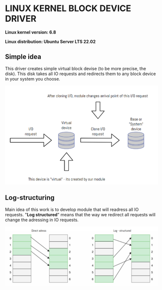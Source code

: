 # LINUX KERNEL BLOCK DEVICE DRIVER

**Linux kernel version: 6.8**

**Linux distribution: Ubuntu Server LTS 22.02**

## Simple idea
This driver creates simple virtual block devise (to be more precise, the disk). This disk takes all IO requests and redirects them to any block device in your system you choose.

![alt text](image.png)

## Log-structuring
Main idea of this work is to develop module that will readress all IO requests. "**Log structured**" means that the way we redirect all requests will change the adressing in IO requests.

![alt text](image-1.png)

